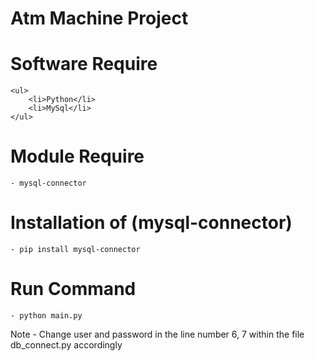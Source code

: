 # Atm Machine Project

# Software Require
    <ul>
        <li>Python</li>
        <li>MySql</li>
    </ul>

# Module Require
    - mysql-connector

# Installation of (mysql-connector)
    - pip install mysql-connector

# Run Command
    - python main.py

Note - Change user and password in the line number 6, 7 within the file db_connect.py accordingly